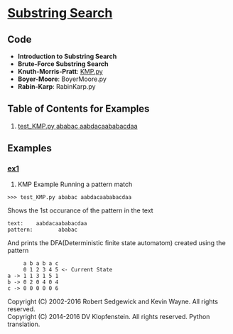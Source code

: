 # [Substring Search](http://algs4.cs.princeton.edu/53substring)

## Code
  * **Introduction to Substring Search**
  * **Brute-Force Substring Search**
  * **Knuth-Morris-Pratt**: [KMP.py](../AlgsSedgewickWayne/KMP.py)
  * **Boyer-Moore**: BoyerMoore.py
  * **Rabin-Karp**: RabinKarp.py

## Table of Contents for Examples
  1. [test_KMP.py ababac aabdacaababacdaa](#ex1)

## Examples 
### [ex1](#table-of-contents-for-examples)
1. KMP Example
Running a pattern match
```
>>> test_KMP.py ababac aabdacaababacdaa
```
Shows the 1st occurance of the pattern in the text
```
text:    aabdacaababacdaa
pattern:        ababac
```
And prints the DFA(Deterministic finite state automatom) created using the pattern
```
     a b a b a c
     0 1 2 3 4 5 <- Current State
a -> 1 1 3 1 5 1
b -> 0 2 0 4 0 4
c -> 0 0 0 0 0 6
```


Copyright (C) 2002-2016 Robert Sedgewick and Kevin Wayne.  All rights reserved.    
Copyright (C) 2014-2016 DV Klopfenstein. All rights reserved. Python translation.
